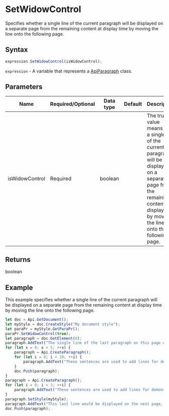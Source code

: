 # SetWidowControl

Specifies whether a single line of the current paragraph will be displayed on a separate page from the remaining content at display time by moving the line onto the following page.

## Syntax

```javascript
expression.SetWidowControl(isWidowControl);
```

`expression` - A variable that represents a [ApiParagraph](../ApiParagraph.md) class.

## Parameters

| **Name** | **Required/Optional** | **Data type** | **Default** | **Description** |
| ------------- | ------------- | ------------- | ------------- | ------------- |
| isWidowControl | Required | boolean |  | The true value means that a single line of the current paragraph will be displayed on a separate page from the remaining content at display time by moving the line onto the following page. |

## Returns

boolean

## Example

This example specifies whether a single line of the current paragraph will be displayed on a separate page from the remaining content at display time by moving the line onto the following page.

```javascript editor-docx
let doc = Api.GetDocument();
let myStyle = doc.CreateStyle("My document style");
let paraPr = myStyle.GetParaPr();
paraPr.SetWidowControl(true);
let paragraph = doc.GetElement(0);
paragraph.AddText("The single line of the last paragraph on this page will be prevented from being displayed on a separate page. ");
for (let x = 0; x < 5; ++x) {
	paragraph = Api.CreateParagraph();
	for (let i = 0; i < 10; ++i) {
		paragraph.AddText("These sentences are used to add lines for demonstrative purposes. ");
	}
	doc.Push(paragraph);
}
paragraph = Api.CreateParagraph();
for (let i = 0; i < 3; ++i) {
	paragraph.AddText("These sentences are used to add lines for demonstrative purposes. ");
}
paragraph.SetStyle(myStyle);
paragraph.AddText("This last line would be displayed on the next page, if we had not used the set widow control method.");
doc.Push(paragraph);
```
